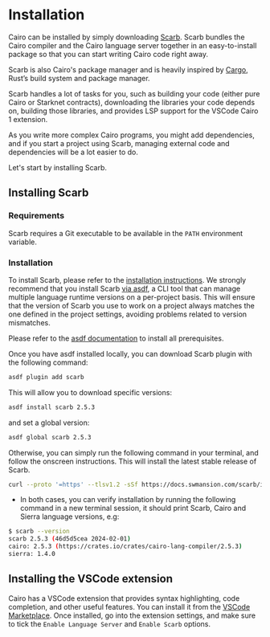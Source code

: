 # Installation

Cairo can be installed by simply downloading [Scarb](https://docs.swmansion.com/scarb/docs). Scarb bundles the Cairo compiler and the Cairo language server together in an easy-to-install package so that you can start writing Cairo code right away.

Scarb is also Cairo's package manager and is heavily inspired by [Cargo](https://doc.rust-lang.org/cargo/), Rust’s build system and package manager.

Scarb handles a lot of tasks for you, such as building your code (either pure Cairo or Starknet contracts), downloading the libraries your code depends on, building those libraries, and provides LSP support for the VSCode Cairo 1 extension.

As you write more complex Cairo programs, you might add dependencies, and if you start a project using Scarb, managing external code and dependencies will be a lot easier to do.

Let's start by installing Scarb.

## Installing Scarb

### Requirements

Scarb requires a Git executable to be available in the `PATH` environment variable.

### Installation

To install Scarb, please refer to the [installation instructions](https://docs.swmansion.com/scarb/download). We strongly recommend that you install
Scarb [via asdf](https://docs.swmansion.com/scarb/download.html#install-via-asdf), a CLI tool that can manage multiple language runtime versions on a per-project basis.
This will ensure that the version of Scarb you use to work on a project always matches the one defined in the project settings, avoiding problems related to version mismatches.

Please refer to the [asdf documentation](https://asdf-vm.com/guide/getting-started.html) to install all prerequisites.

Once you have asdf installed locally, you can download Scarb plugin with the following command:

```bash
asdf plugin add scarb
```

This will allow you to download specific versions:

```bash
asdf install scarb 2.5.3
```

and set a global version:

```bash
asdf global scarb 2.5.3
```

Otherwise, you can simply run the following command in your terminal, and follow the onscreen instructions. This will install the latest stable release of Scarb.

```bash
curl --proto '=https' --tlsv1.2 -sSf https://docs.swmansion.com/scarb/install.sh | sh
```

- In both cases, you can verify installation by running the following command in a new terminal session, it should print Scarb, Cairo and Sierra language versions, e.g:

```bash
$ scarb --version
scarb 2.5.3 (46d5d5cea 2024-02-01)
cairo: 2.5.3 (https://crates.io/crates/cairo-lang-compiler/2.5.3)
sierra: 1.4.0
```

## Installing the VSCode extension

Cairo has a VSCode extension that provides syntax highlighting, code completion, and other useful features. You can install it from the [VSCode Marketplace](https://marketplace.visualstudio.com/items?itemName=starkware.cairo1).
Once installed, go into the extension settings, and make sure to tick the `Enable Language Server` and `Enable Scarb` options.
